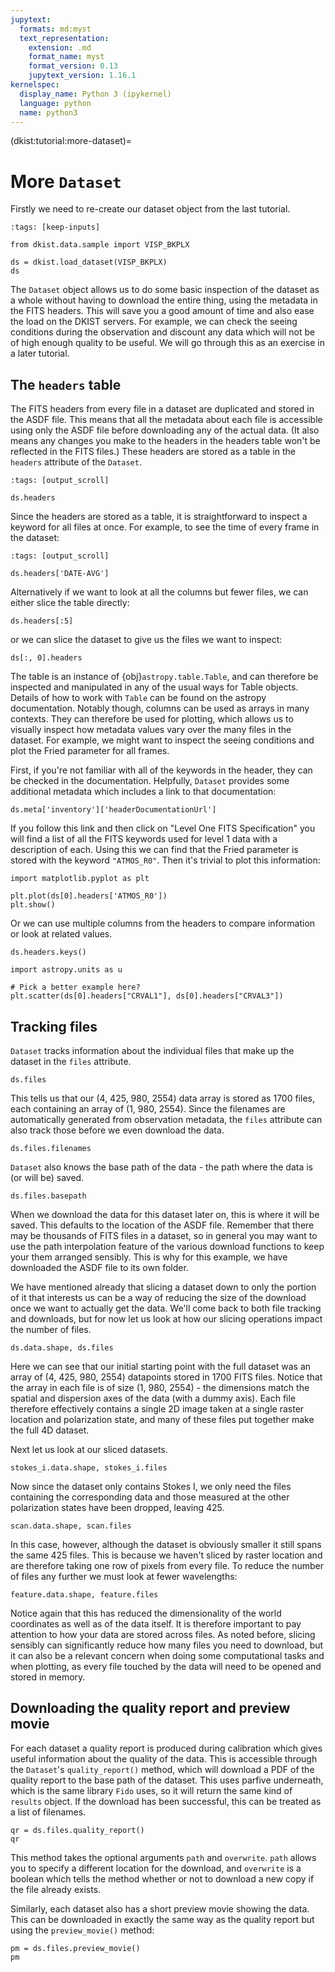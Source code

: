 ```yaml
---
jupytext:
  formats: md:myst
  text_representation:
    extension: .md
    format_name: myst
    format_version: 0.13
    jupytext_version: 1.16.1
kernelspec:
  display_name: Python 3 (ipykernel)
  language: python
  name: python3
---
```


(dkist:tutorial:more-dataset)=
# More `Dataset`

Firstly we need to re-create our dataset object from the last tutorial.

```{code-cell} ipython3
:tags: [keep-inputs]

from dkist.data.sample import VISP_BKPLX

ds = dkist.load_dataset(VISP_BKPLX)
ds
```

The `Dataset` object allows us to do some basic inspection of the dataset as a whole without having to download the entire thing, using the metadata in the FITS headers.
This will save you a good amount of time and also ease the load on the DKIST servers.
For example, we can check the seeing conditions during the observation and discount any data which will not be of high enough quality to be useful.
We will go through this as an exercise in a later tutorial.

## The `headers` table

The FITS headers from every file in a dataset are duplicated and stored in the ASDF file.
This means that all the metadata about each file is accessible using only the ASDF file before downloading any of the actual data.
(It also means any changes you make to the headers in the headers table won't be reflected in the FITS files.)
These headers are stored as a table in the `headers` attribute of the `Dataset`.

```{code-cell} ipython3
:tags: [output_scroll]

ds.headers
```

Since the headers are stored as a table, it is straightforward to inspect a keyword for all files at once.
For example, to see the time of every frame in the dataset:

```{code-cell} ipython3
:tags: [output_scroll]

ds.headers['DATE-AVG']
```

Alternatively if we want to look at all the columns but fewer files, we can either slice the table directly:

```{code-cell} ipython3
ds.headers[:5]
```

or we can slice the dataset to give us the files we want to inspect:

```{code-cell} ipython3
ds[:, 0].headers
```

The table is an instance of {obj}`astropy.table.Table`, and can therefore be inspected and manipulated in any of the usual ways for Table objects.
Details of how to work with `Table` can be found on the astropy documentation.
Notably though, columns can be used as arrays in many contexts.
They can therefore be used for plotting, which allows us to visually inspect how metadata values vary over the many files in the dataset.
For example, we might want to inspect the seeing conditions and plot the Fried parameter for all frames.

First, if you're not familiar with all of the keywords in the header, they can be checked in the documentation.
Helpfully, `Dataset` provides some additional metadata which includes a link to that documentation:

```{code-cell} ipython3
ds.meta['inventory']['headerDocumentationUrl']
```

If you follow this link and then click on "Level One FITS Specification" you will find a list of all the FITS keywords used for level 1 data with a description of each.
Using this we can find that the Fried parameter is stored with the keyword `"ATMOS_R0"`.
Then it's trivial to plot this information:

```{code-cell} ipython3
import matplotlib.pyplot as plt

plt.plot(ds[0].headers['ATMOS_R0'])
plt.show()
```

Or we can use multiple columns from the headers to compare information or look at related values.

```{code-cell} ipython3
ds.headers.keys()
```

```{code-cell} ipython3
import astropy.units as u

# Pick a better example here?
plt.scatter(ds[0].headers["CRVAL1"], ds[0].headers["CRVAL3"])
```

## Tracking files

`Dataset` tracks information about the individual files that make up the dataset in the `files` attribute.

```{code-cell} ipython3
ds.files
```

This tells us that our (4, 425, 980, 2554) data array is stored as 1700 files, each containing an array of (1, 980, 2554).
Since the filenames are automatically generated from observation metadata, the `files` attribute can also track those before we even download the data.

```{code-cell} ipython3
ds.files.filenames
```

`Dataset` also knows the base path of the data - the path where the data is (or will be) saved.

```{code-cell} ipython3
ds.files.basepath
```

When we download the data for this dataset later on, this is where it will be saved.
This defaults to the location of the ASDF file.
Remember that there may be thousands of FITS files in a dataset, so in general you may want to use the path interpolation feature of the various download functions to keep your them arranged sensibly.
This is why for this example, we have downloaded the ASDF file to its own folder.

We have mentioned already that slicing a dataset down to only the portion of it that interests us can be a way of reducing the size of the download once we want to actually get the data. We'll come back to both file tracking and downloads, but for now let us look at how our slicing operations impact the number of files.

```{code-cell} ipython3
ds.data.shape, ds.files
```

Here we can see that our initial starting point with the full dataset was an array of (4, 425, 980, 2554) datapoints stored in 1700 FITS files. Notice that the array in each file is of size (1, 980, 2554) - the dimensions match the spatial and dispersion axes of the data (with a dummy axis). Each file therefore effectively contains a single 2D image taken at a single raster location and polarization state, and many of these files put together make the full 4D dataset.

Next let us look at our sliced datasets.

```{code-cell} ipython3
stokes_i.data.shape, stokes_i.files
```

Now since the dataset only contains Stokes I, we only need the files containing the corresponding data and those measured at the other polarization states have been dropped, leaving 425.

```{code-cell} ipython3
scan.data.shape, scan.files
```

In this case, however, although the dataset is obviously smaller it still spans the same 425 files. This is because we haven't sliced by raster location and are therefore taking one row of pixels from every file. To reduce the number of files any further we must look at fewer wavelengths:

```{code-cell} ipython3
feature.data.shape, feature.files
```

Notice again that this has reduced the dimensionality of the world coordinates as well as of the data itself.
It is therefore important to pay attention to how your data are stored across files. As noted before, slicing sensibly can significantly reduce how many files you need to download, but it can also be a relevant concern when doing some computational tasks and when plotting, as every file touched by the data will need to be opened and stored in memory.

## Downloading the quality report and preview movie

For each dataset a quality report is produced during calibration which gives useful information about the quality of the data.
This is accessible through the `Dataset`'s `quality_report()` method, which will download a PDF of the quality report to the base path of the dataset.
This uses parfive underneath, which is the same library `Fido` uses, so it will return the same kind of `results` object.
If the download has been successful, this can be treated as a list of filenames.

```{code-cell} ipython3
qr = ds.files.quality_report()
qr
```

This method takes the optional arguments `path` and `overwrite`.
`path` allows you to specify a different location for the download, and `overwrite` is a boolean which tells the method whether or not to download a new copy if the file already exists.

Similarly, each dataset also has a short preview movie showing the data.
This can be downloaded in exactly the same way as the quality report but using the `preview_movie()` method:

```{code-cell} ipython3
pm = ds.files.preview_movie()
pm
```
